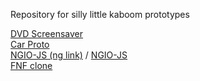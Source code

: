 Repository for silly little kaboom prototypes

[DVD Screensaver](https://amyspark-ng.github.io/kaboom-prototypes/dvd-screensaver/index.html)<br>
[Car Proto](https://amyspark-ng.github.io/kaboom-prototypes/car-proto/index.html)<br>
[NGIO-JS (ng link)](https://www.newgrounds.com/projects/games/5567283/preview) / [NGIO-JS](https://amyspark-ng.github.io/kaboom-prototypes/newgrounds-io/www/index.html)<br>
[FNF clone](https://amyspark-ng.github.io/kaboom-prototypes/rhythm-test/www/index.html)